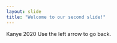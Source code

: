```yaml
---
layout: slide
title: "Welcome to our second slide!"
---
```

Kanye 2020
Use the left arrow to go back. 
